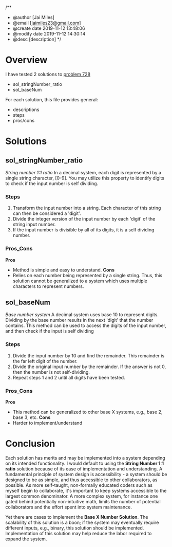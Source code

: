 /**
 * @author [Jai Miles]
 * @email [jaimiles23@gmail.com]
 * @create date 2019-11-12 13:48:06
 * @modify date 2019-11-12 14:30:14
 * @desc [description]
 */

# Overview
I have tested 2 solutions to [problem 728](https://leetcode.com/problems/self-dividing-numbers/submissions/)

* sol_stringNumber_ratio
* sol_baseNum

For each solution, this file provides general:
* descriptions
* steps
* pros/cons


# Solutions

## sol_stringNumber_ratio
_String number 1:1 ratio_
In a decimal system, each digit is represented by a single string character, [0-9]. You may utilize this property to identify digits to check if the input number is self dividing.

### Steps
1. Transform the input number into a string. Each character of this string can then be considered a 'digit'.
2. Divide the integer version of the input number by each 'digit' of the string input number.
3. If the input number is divisible by all of its digits, it is a self dividing number.

### Pros_Cons
**Pros**
- Method is simple and easy to understand.
**Cons**
- Relies on each number being represented by a single string. Thus, this solution cannot be generalized to a system which uses multiple characters to represent numbers.

## sol_baseNum
_Base number system_
A decimal system uses base 10 to represent digits. Dividing by the base number results in the next 'digit' that the number contains. 
This method can be used to access the digits of the input number, and then check if the input is self dividing

### Steps
1. Divide the input number by 10 and find the remainder. This remainder is the far left digit of the number.
2. Divide the original input number by the remainder. If the answer is not 0, then the number is not self-dividing.
3. Repeat steps 1 and 2 until all digits have been tested.

### Pros_Cons
**Pros**
- This method can be generalized to other base X systems, e.g., base 2, base 3, etc.
**Cons**
- Harder to implement/understand


# Conclusion
Each solution has merits and may be implemented into a system depending on its intended functionality. I would default to using the **String Number 1:1 ratio** solution because of its ease of implementation and understanding. A fundamental principle of system design is accessibility - a system should be designed to be as simple, and thus accessible to other collaborators, as possible. As more self-taught, non-formally educated coders such as myself begin to collaborate, it's important to keep systems accessible to the largest common denominator. A more complex system, for instance one gated behind potentially non-intuitive math, limits the number of potential collaborators and the effort spent into system maintenance. 

Yet there are cases to implement the **Base X Number Solution**. The scalability of this solution is a boon; if the system may eventually require different inputs, e.g., binary, this solution should be implemented. Implementation of this solution may help reduce the labor required to expand the system.

